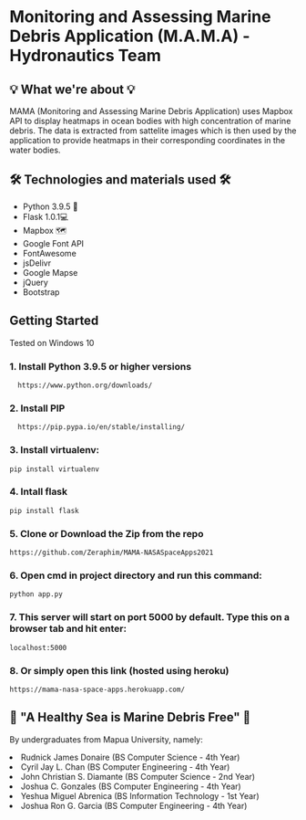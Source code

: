 # Monitoring and Assessing Marine Debris Application (M.A.M.A) - Hydronautics Team

## 💡 What we're about 💡

MAMA (Monitoring and Assessing Marine Debris Application) uses Mapbox API to display heatmaps in ocean bodies with high concentration of marine debris. The data is extracted from sattelite images which is then used by the application to provide heatmaps in their corresponding coordinates in the water bodies.

## 🛠 Technologies and materials used 🛠
<ul>
<li>Python 3.9.5 🐍
</li>
<li>Flask 1.0.1💻
</li>
<li>Mapbox 🗺</li>
<li>Google Font API</li>
<li>FontAwesome</li>
<li>jsDelivr</li>
<li>Google Mapse</li>
<li>jQuery</li>
<li>Bootstrap</li>
</ul>

## Getting Started
Tested on Windows 10

### 1. Install Python 3.9.5 or higher versions
  ```
    https://www.python.org/downloads/
  ```
### 2. Install PIP
```
  https://pip.pypa.io/en/stable/installing/
```
### 3. Install virtualenv:
   ```
   pip install virtualenv
   ```
### 4. Intall flask
   ```
   pip install flask
   ```
### 5. Clone or Download the Zip from the repo
  ```
  https://github.com/Zeraphim/MAMA-NASASpaceApps2021
  ```
   
### 6. Open cmd in project directory and run this command:
```
python app.py
```

### 7. This server will start on port 5000 by default. Type this on a browser tab and hit enter:
```
localhost:5000
```

### 8. Or simply open this link (hosted using heroku)
```
https://mama-nasa-space-apps.herokuapp.com/
```

## 🌊 "A Healthy Sea is Marine Debris Free" 🌊
By undergraduates from Mapua University, namely:
<li>Rudnick James Donaire (BS Computer Science - 4th Year)</li>
<li>Cyril Jay L. Chan (BS Computer Engineering - 4th Year)</li>
<li>John Christian S. Diamante (BS Computer Science - 2nd Year)</li>
<li>Joshua C. Gonzales (BS Computer Engineering - 4th Year)</li>
<li>Yeshua Miguel Abrenica (BS Information Technology - 1st Year)</li>
<li>Joshua Ron G. Garcia (BS Computer Engineering - 4th Year)</li>
